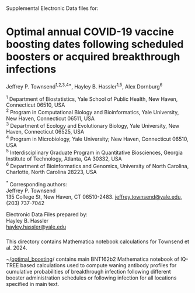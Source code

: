 ###

Supplemental Electronic Data files for:

# Optimal annual COVID-19 vaccine boosting dates following scheduled boosters or acquired breakthrough infections 

Jeffrey P. Townsend<sup>1,2,3,4\*</sup>, Hayley B. Hassler<sup>1,5</sup>, Alex Dornburg<sup>6</sup>

<sup>1</sup> Department of Biostatistics, Yale School of Public Health, New Haven, Connecticut 06510, USA<br>
<sup>2</sup> Program in Computational Biology and Bioinformatics, Yale University, New Haven, Connecticut 06511, USA<br>
<sup>3</sup> Department of Ecology and Evolutionary Biology, Yale University, New Haven, Connecticut 06525, USA<br>
<sup>4</sup> Program in Microbiology, Yale University; New Haven, Connecticut 06510, USA<br>
<sup>5</sup> Interdisciplinary Graduate Program in Quantitative Biosciences, Georgia Institute of Technology, Atlanta, GA 30332, USA<br>
<sup>6</sup> Department of Bioinformatics and Genomics, University of North Carolina, Charlotte, North Carolina 28223, USA<br>

<sup>\*</sup>  Corresponding authors:<br>
  Jeffrey P. Townsend<br>
  135 College St, New Haven, CT 06510-2483. jeffrey.townsend@yale.edu, (203) 737-7042<br>

Electronic Data Files prepared by:<br>
Hayley B. Hassler<br>
hayley.hassler@yale.edu<br>


###

This directory contains Mathematica notebook calculations for Townsend et al. 2024.

~/[optimal_boosting](https://github.com/hhassle/Townsend_et_al_2024/tree/main/optimal_boosting)/ contains main BNT162b2 Mathematica notebook of IQ-TREE based calculations used to compute waning antibody profiles for cumulative probabilities of breakthrough infection following different booster administration schedules or following infection for all locations specified in main text.

